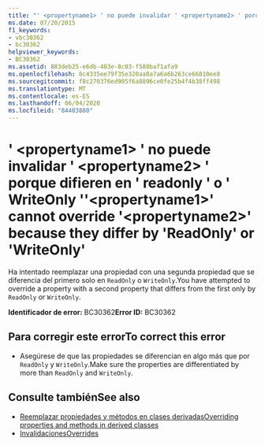 ```yaml
---
title: "' <propertyname1> ' no puede invalidar ' <propertyname2> ' porque difieren en ' readonly ' o ' WriteOnly '"
ms.date: 07/20/2015
f1_keywords:
- vbc30362
- bc30362
helpviewer_keywords:
- BC30362
ms.assetid: 883deb25-e6db-403e-8c03-f580baf1afa9
ms.openlocfilehash: 8c4335ee79f35e320aa0a7a6a6b263ce66810ee8
ms.sourcegitcommit: f8c270376ed905f6a8896ce0fe25b4f4b38ff498
ms.translationtype: MT
ms.contentlocale: es-ES
ms.lasthandoff: 06/04/2020
ms.locfileid: "84403880"
---
```

# <a name="propertyname1-cannot-override-propertyname2-because-they-differ-by-readonly-or-writeonly"></a><span data-ttu-id="13ff2-102">' \<propertyname1> ' no puede invalidar ' \<propertyname2> ' porque difieren en ' readonly ' o ' WriteOnly '</span><span class="sxs-lookup"><span data-stu-id="13ff2-102">'\<propertyname1>' cannot override '\<propertyname2>' because they differ by 'ReadOnly' or 'WriteOnly'</span></span>
<span data-ttu-id="13ff2-103">Ha intentado reemplazar una propiedad con una segunda propiedad que se diferencia del primero solo en `ReadOnly` o `WriteOnly`.</span><span class="sxs-lookup"><span data-stu-id="13ff2-103">You have attempted to override a property with a second property that differs from the first only by `ReadOnly` or `WriteOnly`.</span></span>  
  
 <span data-ttu-id="13ff2-104">**Identificador de error:** BC30362</span><span class="sxs-lookup"><span data-stu-id="13ff2-104">**Error ID:** BC30362</span></span>  
  
## <a name="to-correct-this-error"></a><span data-ttu-id="13ff2-105">Para corregir este error</span><span class="sxs-lookup"><span data-stu-id="13ff2-105">To correct this error</span></span>  
  
- <span data-ttu-id="13ff2-106">Asegúrese de que las propiedades se diferencian en algo más que por `ReadOnly` y `WriteOnly`.</span><span class="sxs-lookup"><span data-stu-id="13ff2-106">Make sure the properties are differentiated by more than `ReadOnly` and `WriteOnly`.</span></span>  
  
## <a name="see-also"></a><span data-ttu-id="13ff2-107">Consulte también</span><span class="sxs-lookup"><span data-stu-id="13ff2-107">See also</span></span>

- [<span data-ttu-id="13ff2-108">Reemplazar propiedades y métodos en clases derivadas</span><span class="sxs-lookup"><span data-stu-id="13ff2-108">Overriding properties and methods in derived classes</span></span>](../programming-guide/language-features/objects-and-classes/inheritance-basics.md#overriding-properties-and-methods-in-derived-classes)
- [<span data-ttu-id="13ff2-109">Invalidaciones</span><span class="sxs-lookup"><span data-stu-id="13ff2-109">Overrides</span></span>](../language-reference/modifiers/overrides.md)
